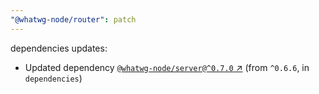 ```yaml
---
"@whatwg-node/router": patch
---
```

dependencies updates:
  - Updated dependency [`@whatwg-node/server@^0.7.0` ↗︎](https://www.npmjs.com/package/@whatwg-node/server/v/0.7.0) (from `^0.6.6`, in `dependencies`)
